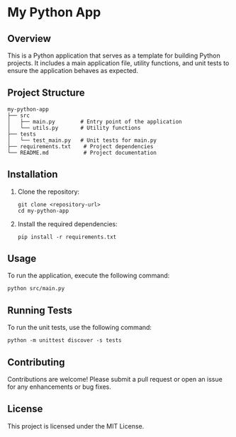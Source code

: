 # My Python App

## Overview
This is a Python application that serves as a template for building Python projects. It includes a main application file, utility functions, and unit tests to ensure the application behaves as expected.

## Project Structure
```
my-python-app
├── src
│   ├── main.py        # Entry point of the application
│   └── utils.py       # Utility functions
├── tests
│   └── test_main.py   # Unit tests for main.py
├── requirements.txt    # Project dependencies
└── README.md           # Project documentation
```

## Installation
1. Clone the repository:
   ```
   git clone <repository-url>
   cd my-python-app
   ```

2. Install the required dependencies:
   ```
   pip install -r requirements.txt
   ```

## Usage
To run the application, execute the following command:
```
python src/main.py
```

## Running Tests
To run the unit tests, use the following command:
```
python -m unittest discover -s tests
```

## Contributing
Contributions are welcome! Please submit a pull request or open an issue for any enhancements or bug fixes.

## License
This project is licensed under the MIT License.
